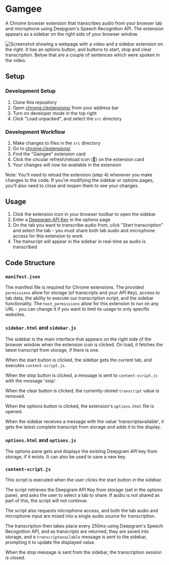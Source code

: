 # Gamgee

A Chrome browser extension that transcribes audio from your browser tab and microphone using Deepgram's Speech Recognition API. The extension appears as a sidebar on the right side of your browser window.

![Screenshot showing a webpage with a video and a sidebar extension on the right. It has an options button, and buttons to start, stop and clear transcription. Below that are a couple of sentences which were spoken in the video.](./screenshot.png)

## Setup

### Development Setup
1. Clone this repository
2. Open [chrome://extensions/](chrome://extensions/) from your address bar
3. Turn on developer mode in the top right
4. Click "Load unpacked", and select the `src` directory

### Development Workflow
1. Make changes to files in the `src` directory
2. Go to [chrome://extensions/](chrome://extensions/)
3. Find the "Gamgee" extension card
4. Click the circular refresh/reload icon (🔄) on the extension card
5. Your changes will now be available in the extension

Note: You'll need to reload the extension (step 4) whenever you make changes to the code. If you're modifying the sidebar or options pages, you'll also need to close and reopen them to see your changes.

## Usage

1. Click the extension icon in your browser toolbar to open the sidebar
2. Enter a [Deepgram API Key](https://console.deepgram.com/signup?jump=keys) in the options page
3. On the tab you want to transcribe audio from, click "Start transcription" and select the tab - you must share both tab audio and microphone access for this extension to work
4. The transcript will appear in the sidebar in real-time as audio is transcribed

## Code Structure

### `manifest.json`
The manifest file is required for Chrome extensions. The provided `permissions` allow for storage (of transcripts and your API Key), access to tab data, the ability to execute our transcription script, and the sidebar functionality. The `host_permissions` allow for this extension to run on any URL - you can change it if you want to limit its usage to only specific websites.

### `sidebar.html` and `sidebar.js`
The sidebar is the main interface that appears on the right side of the browser window when the extension icon is clicked. On load, it fetches the latest transcript from storage, if there is one.

When the start button is clicked, the sidebar gets the current tab, and executes `content-script.js`.

When the stop button is clicked, a message is sent to `content-script.js` with the message 'stop'.

When the clear button is clicked, the currently-stored `transcript` value is removed.

When the options button is clicked, the extension's `options.html` file is opened.

When the sidebar receives a message with the value 'transcriptavailable', it gets the latest complete transcript from storage and adds it to the display.

### `options.html` and `options.js`
The options pane gets and displays the existing Deepgram API key from storage, if it exists. It can also be used to save a new key.

### `content-script.js`
This script is executed when the user clicks the start button in the sidebar.

The script retrieves the Deepgram API Key from storage (set in the options pane), and asks the user to select a tab to share. If audio is not shared as part of this, the script will not continue.

The script also requests microphone access, and both the tab audio and microphone input are mixed into a single audio source for transcription.

The transcription then takes place every 250ms using Deepgram's Speech Recognition API, and as transcripts are returned, they are saved into storage, and a `transcriptavailable` message is sent to the sidebar, prompting it to update the displayed value.

When the stop message is sent from the sidebar, the transcription session is closed.
